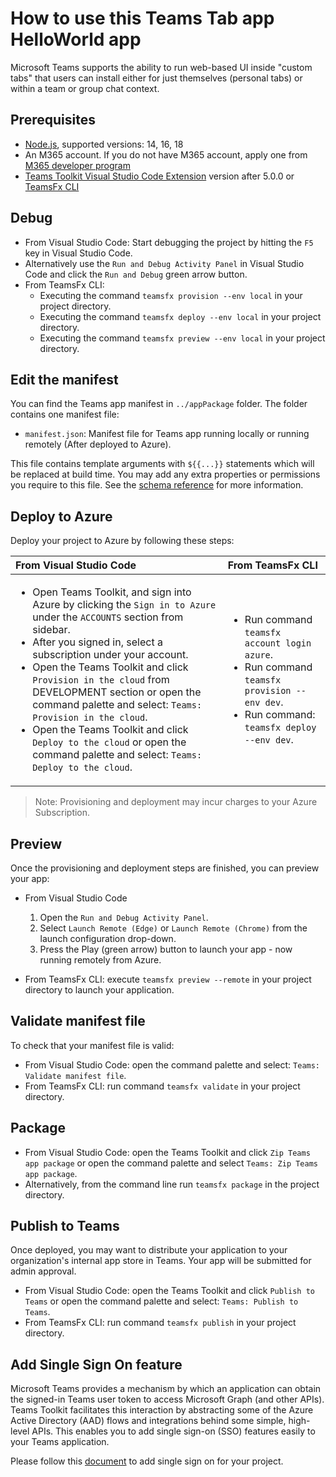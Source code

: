 # How to use this Teams Tab app HelloWorld app

Microsoft Teams supports the ability to run web-based UI inside "custom tabs" that users can install either for just themselves (personal tabs) or within a team or group chat context.

## Prerequisites

- [Node.js](https://nodejs.org/), supported versions: 14, 16, 18
- An M365 account. If you do not have M365 account, apply one from [M365 developer program](https://developer.microsoft.com/en-us/microsoft-365/dev-program)
- [Teams Toolkit Visual Studio Code Extension](https://aka.ms/teams-toolkit) version after 5.0.0 or [TeamsFx CLI](https://aka.ms/teamsfx-cli)

## Debug

- From Visual Studio Code: Start debugging the project by hitting the `F5` key in Visual Studio Code.
- Alternatively use the `Run and Debug Activity Panel` in Visual Studio Code and click the `Run and Debug` green arrow button.
- From TeamsFx CLI: 
  - Executing the command `teamsfx provision --env local` in your project directory.
  - Executing the command `teamsfx deploy --env local` in your project directory.
  - Executing the command `teamsfx preview --env local` in your project directory.

## Edit the manifest

You can find the Teams app manifest in `../appPackage` folder. The folder contains one manifest file:
* `manifest.json`: Manifest file for Teams app running locally or running remotely (After deployed to Azure).

This file contains template arguments with `${{...}}` statements which will be replaced at build time. You may add any extra properties or permissions you require to this file. See the [schema reference](https://docs.microsoft.com/en-us/microsoftteams/platform/resources/schema/manifest-schema) for more information.

## Deploy to Azure

Deploy your project to Azure by following these steps:

| From Visual Studio Code                                                                                                                                                                                                                                                                                                                                                  | From TeamsFx CLI                                                                                                                                                                                                                    |
| :----------------------------------------------------------------------------------------------------------------------------------------------------------------------------------------------------------------------------------------------------------------------------------------------------------------------------------------------------------------------- | :---------------------------------------------------------------------------------------------------------------------------------------------------------------------------------------------------------------------------------- |
| <ul><li>Open Teams Toolkit, and sign into Azure by clicking the `Sign in to Azure` under the `ACCOUNTS` section from sidebar.</li> <li>After you signed in, select a subscription under your account.</li><li>Open the Teams Toolkit and click `Provision in the cloud` from DEVELOPMENT section or open the command palette and select: `Teams: Provision in the cloud`.</li><li>Open the Teams Toolkit and click `Deploy to the cloud` or open the command palette and select: `Teams: Deploy to the cloud`.</li></ul> | <ul> <li>Run command `teamsfx account login azure`.</li> <li>Run command `teamsfx provision --env dev`.</li> <li>Run command: `teamsfx deploy --env dev`. </li></ul> |

> Note: Provisioning and deployment may incur charges to your Azure Subscription.

## Preview

Once the provisioning and deployment steps are finished, you can preview your app:

- From Visual Studio Code

  1. Open the `Run and Debug Activity Panel`.
  1. Select `Launch Remote (Edge)` or `Launch Remote (Chrome)` from the launch configuration drop-down.
  1. Press the Play (green arrow) button to launch your app - now running remotely from Azure.

- From TeamsFx CLI: execute `teamsfx preview --remote` in your project directory to launch your application.

## Validate manifest file

To check that your manifest file is valid:

- From Visual Studio Code: open the command palette and select: `Teams: Validate manifest file`.
- From TeamsFx CLI: run command `teamsfx validate` in your project directory.

## Package

- From Visual Studio Code: open the Teams Toolkit and click `Zip Teams app package` or open the command palette and select `Teams: Zip Teams app package`.
- Alternatively, from the command line run `teamsfx package` in the project directory.

## Publish to Teams

Once deployed, you may want to distribute your application to your organization's internal app store in Teams. Your app will be submitted for admin approval.

- From Visual Studio Code: open the Teams Toolkit and click `Publish to Teams` or open the command palette and select: `Teams: Publish to Teams`.
- From TeamsFx CLI: run command `teamsfx publish` in your project directory.

## Add Single Sign On feature

Microsoft Teams provides a mechanism by which an application can obtain the signed-in Teams user token to access Microsoft Graph (and other APIs). Teams Toolkit facilitates this interaction by abstracting some of the Azure Active Directory (AAD) flows and integrations behind some simple, high-level APIs. This enables you to add single sign-on (SSO) features easily to your Teams application.

Please follow this [document](https://aka.ms/teamsfx-add-sso) to add single sign on for your project.
